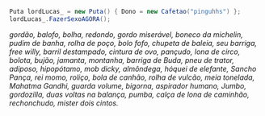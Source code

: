 ```cs
Puta lordLucas_ = new Puta() { Dono = new Cafetao("pinguhhs") };
lordLucas_.FazerSexoAGORA();
```
*gordão, balofo, bolha, redondo, gordo miserável, boneco da michelin, pudim de banha, rolha de poço, bolo fofo, chupeta de baleia, seu barriga, free willy, barril destampado, cintura de ovo, pançudo, lona de circo, bolota, bujão, jamanta, montanha, barriga de Buda, pneu de trator, adiposo, hipopótamo, mob dicky, almôndega, hóquei de elefante, Sancho Pança, rei momo, roliço, bola de canhão, rolha de vulcão, meia tonelada, Mahatma Gandhi, guarda volume, bigorna, aspirador humano, Jumbo, gordozilla, duas voltas na balança, pumba, calça de lona de caminhão, rechonchudo, mister dois cintos.*

<!---
pinguhhs/pinguhhs is a ✨ special ✨ repository because its `README.md` (this file) appears on your GitHub profile.
You can click the Preview link to take a look at your changes.
--->
